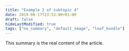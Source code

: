 ```yaml
---
title: "Example 2 of subtopic 4"
date: 2019-06-17T23:53:00+01:00
draft: false
hideLastModified: true
tags: ["no_summary", "default_image", "leaf_bundle"]
---
```


This summary is the real content of the article. 